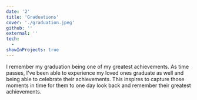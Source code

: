 ```yaml
---
date: '2'
title: 'Graduations'
cover: './graduation.jpeg'
github: ''
external: ''
tech:
  - 
showInProjects: true
---
```


I remember my graduation being one of my greatest achievements. As time passes, I've been able to experience my loved ones 
graduate as well and being able to celebrate their achievements. This inspires to capture those moments in time for them to 
one day look back and remember their greatest achievements.